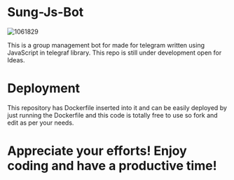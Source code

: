 # Sung-Js-Bot

![1061829](https://github.com/Yash-Sharma-1807/Sung-Js-Bot/assets/98401272/94a77ff1-e459-4ec2-bb10-70a2a83a1bf3)

This is a group management bot for made for telegram written using JavaScript in telegraf library. This repo is still under development open for Ideas.

# Deployment 

This repository has Dockerfile inserted into it and can be easily deployed by just running the Dockerfile and this code is totally free to use so fork and edit as per your needs. 

# Appreciate your efforts! Enjoy coding and have a productive time!
